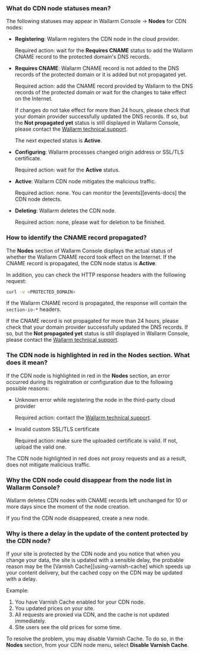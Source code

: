 ### What do CDN node statuses mean?

The following statuses may appear in Wallarm Console → **Nodes** for CDN nodes:

* **Registering**: Wallarm registers the CDN node in the cloud provider.

    Required action: wait for the **Requires CNAME** status to add the Wallarm CNAME record to the protected domain's DNS records.
* **Requires CNAME**: Wallarm CNAME record is not added to the DNS records of the protected domain or it is added but not propagated yet.

    Required action: add the CNAME record provided by Wallarm to the DNS records of the protected domain or wait for the changes to take effect on the Internet.
    
    If changes do not take effect for more than 24 hours, please check that your domain provider successfully updated the DNS records. If so, but the **Not propagated yet** status is still displayed in Wallarm Console, please contact the [Wallarm technical support](mailto:support@wallarm.com).

    The next expected status is **Active**.
* **Configuring**: Wallarm processes changed origin address or SSL/TLS certificate.

    Required action: wait for the **Active** status.
* **Active**: Wallarm CDN node mitigates the malicious traffic.

    Required action: none. You can monitor the [events][events-docs] the CDN node detects.
* **Deleting**: Wallarm deletes the CDN node.

    Required action: none, please wait for deletion to be finished.

### How to identify the CNAME record propagated?

The **Nodes** section of Wallarm Console displays the actual status of whether the Wallarm CNAME record took effect on the Internet. If the CNAME record is propagated, the CDN node status is **Active**.

In addition, you can check the HTTP response headers with the following request:

```bash
curl -v <PROTECTED_DOMAIN>
```

If the Wallarm CNAME record is propagated, the response will contain the `section-io-*` headers.

If the CNAME record is not propagated for more than 24 hours, please check that your domain provider successfully updated the DNS records. If so, but the **Not propagated yet** status is still displayed in Wallarm Console, please contact the [Wallarm technical support](mailto:support@wallarm.com).

### The CDN node is highlighted in red in the **Nodes** section. What does it mean?

If the CDN node is highlighted in red in the **Nodes** section, an error occurred during its registration or configuration due to the following possible reasons:

* Unknown error while registering the node in the third-party cloud provider

    Required action: contact the [Wallarm technical support](mailto:support@wallarm.com).
* Invalid custom SSL/TLS certificate

    Required action: make sure the uploaded certificate is valid. If not, upload the valid one.

The CDN node highlighted in red does not proxy requests and as a result, does not mitigate malicious traffic.

### Why the CDN node could disappear from the node list in Wallarm Console?

Wallarm deletes CDN nodes with CNAME records left unchanged for 10 or more days since the moment of the node creation.

If you find the CDN node disappeared, create a new node.

### Why is there a delay in the update of the content protected by the CDN node?

If your site is protected by the CDN node and you notice that when you change your data, the site is updated with a sensible delay, the probable reason may be the [Varnish Cache][using-varnish-cache] which speeds up your content delivery, but the cached copy on the CDN may be updated with a delay.

Example:

1. You have Varnish Cache enabled for your CDN node.
1. You updated prices on your site.
1. All requests are proxied via CDN, and the cache is not updated immediately.
1. Site users see the old prices for some time.

To resolve the problem, you may disable Varnish Cache. To do so, in the **Nodes** section, from your CDN node menu, select **Disable Varnish Cache**.
